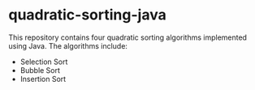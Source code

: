 # quadratic-sorting-java
This repository contains four quadratic sorting algorithms implemented using Java.
The algorithms include: 
- Selection Sort
- Bubble Sort
- Insertion Sort
